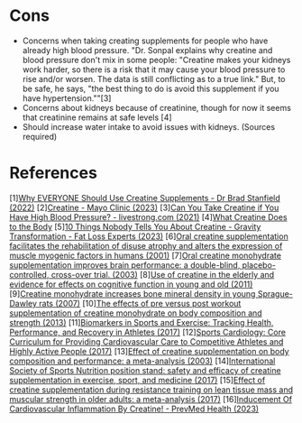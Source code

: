 # Cons
- Concerns when taking creating supplements for people who have already high blood pressure. "Dr. Sonpal explains why creatine and blood pressure don't mix in some people: "Creatine makes your kidneys work harder, so there is a risk that it may cause your blood pressure to rise and/or worsen. The data is still conflicting as to a true link." But, to be safe, he says, "the best thing to do is avoid this supplement if you have hypertension.""[3]
- Concerns about kidneys because of creatinine, though for now it seems that creatinine remains at safe levels [4]
- Should increase water intake to avoid issues with kidneys. (Sources required)

# References
[1][Why EVERYONE Should Use Creatine Supplements - Dr Brad Stanfield (2022)](https://www.youtube.com/watch?v=lPyOw5-WFho)
[2][Creatine - Mayo Clinic (2023)](https://www.mayoclinic.org/drugs-supplements-creatine/art-20347591)
[3][Can You Take Creatine if You Have High Blood Pressure? - livestrong.com (2021)](https://www.livestrong.com/article/468682-can-i-take-creatine-with-high-blood-pressure/)
[4][What Creatine Does to the Body](https://youtu.be/86cD37xgtPE?t=857)
[5][10 Things Nobody Tells You About Creatine - Gravity Transformation - Fat Loss Experts (2023)](https://www.youtube.com/watch?v=1fZsjkrXAo4)
[6][Oral creatine supplementation facilitates the rehabilitation of disuse atrophy and alters the expression of muscle myogenic factors in humans (2001)](https://pubmed.ncbi.nlm.nih.gov/11600695/)
[7][Oral creatine monohydrate supplementation improves brain performance: a double-blind, placebo-controlled, cross-over trial. (2003)](https://www.ncbi.nlm.nih.gov/pmc/articles/PMC1691485/)
[8][Use of creatine in the elderly and evidence for effects on cognitive function in young and old (2011)](https://pubmed.ncbi.nlm.nih.gov/21394604/)
[9][Creatine monohydrate increases bone mineral density in young Sprague-Dawley rats (2007)](https://pubmed.ncbi.nlm.nih.gov/17468579/)
[10][The effects of pre versus post workout supplementation of creatine monohydrate on body composition and strength (2013)](https://pubmed.ncbi.nlm.nih.gov/23919405)
[11][Biomarkers in Sports and Exercise: Tracking Health, Performance, and Recovery in Athletes (2017)](https://pubmed.ncbi.nlm.nih.gov/28737585/)
[12][Sports Cardiology: Core Curriculum for Providing Cardiovascular Care to Competitive Athletes and Highly Active People (2017)](https://pubmed.ncbi.nlm.nih.gov/28982505/)
[13][Effect of creatine supplementation on body composition and performance: a meta-analysis (2003)](https://pubmed.ncbi.nlm.nih.gov/12945830/)
[14][International Society of Sports Nutrition position stand: safety and efficacy of creatine supplementation in exercise, sport, and medicine (2017)](https://pubmed.ncbi.nlm.nih.gov/28615996/)
[15][Effect of creatine supplementation during resistance training on lean tissue mass and muscular strength in older adults: a meta-analysis (2017)](https://www.ncbi.nlm.nih.gov/pmc/articles/PMC5679696)
[16][Inducement Of Cardiovascular Inflammation By Creatine! - PrevMed Health (2023)](https://www.youtube.com/watch?v=w4hHkUSuZ44)